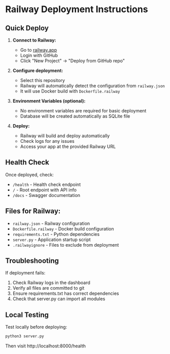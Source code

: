 # Railway Deployment Instructions

## Quick Deploy

1. **Connect to Railway:**
   - Go to [railway.app](https://railway.app)
   - Login with GitHub
   - Click "New Project" → "Deploy from GitHub repo"

2. **Configure deployment:**
   - Select this repository
   - Railway will automatically detect the configuration from `railway.json`
   - It will use Docker build with `Dockerfile.railway`

3. **Environment Variables (optional):**
   - No environment variables are required for basic deployment
   - Database will be created automatically as SQLite file

4. **Deploy:**
   - Railway will build and deploy automatically
   - Check logs for any issues
   - Access your app at the provided Railway URL

## Health Check

Once deployed, check:
- `/health` - Health check endpoint
- `/` - Root endpoint with API info
- `/docs` - Swagger documentation

## Files for Railway:

- `railway.json` - Railway configuration
- `Dockerfile.railway` - Docker build configuration  
- `requirements.txt` - Python dependencies
- `server.py` - Application startup script
- `.railwayignore` - Files to exclude from deployment

## Troubleshooting

If deployment fails:
1. Check Railway logs in the dashboard
2. Verify all files are committed to git
3. Ensure requirements.txt has correct dependencies
4. Check that server.py can import all modules

## Local Testing

Test locally before deploying:
```bash
python3 server.py
```

Then visit http://localhost:8000/health